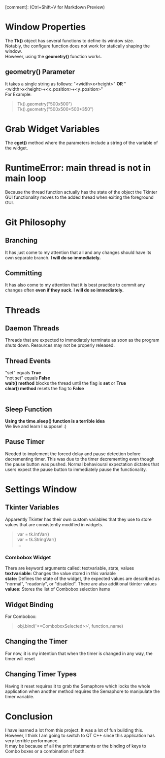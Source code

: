 [comment]: (Ctrl+Shift+V for Markdown Preview)

# Window Properties

The **Tk()** object has several functions to define its window size.<br>
Notably, the configure function does not work for statically shaping the window.<br>
However, using the **geometry()** function works.

## geometry() Parameter

It takes a single string as follows: 
"\<width>x\<height>" **OR** "\<width>x\<height>+\<x_position>+\<y_position>"<br>
For Example:<br>
>Tk().geometry("500x500")<br>
>Tk().geometry("500x500+500+350")

# Grab Widget Variables

The **cget()** method where the parameters include a string of the variable of the widget.

# RuntimeError: main thread is not in main loop

Because the thread function actually has the state of the object the Tkinter GUI functionality moves to the added thread when exiting the foreground GUI.
# Git Philosophy
## Branching
It has just come to my attention that all and any changes should have its own separate branch. <b>I will do so immediately.</b>
## Committing
It has also come to my attention that it is best practice to commit any changes often <b>even if they suck</b>. <b>I will do so immediately.</b>
# Threads
## Daemon Threads
Threads that are expected to immediately terminate as soon as the program shuts down. Resources may not be properly released.

## Thread Events
"set" equals <b>True</b><br>
"not set" equals <b>False</b><br>
<b>wait() method</b> blocks the thread until the flag is <b>set</b> or <b>True</b><br>
<b>clear() method</b> resets the flag to <b>False</b><br>
<br>
## Sleep Function
<b>Using the time.sleep() function is a terrible idea</b><br>
We live and learn I suppose! :)

## Pause Timer
Needed to implement the forced delay and pause detection before decrementing timer. This was due to the timer decrementing even though the pause button was pushed. Normal behavioural expectation dictates that users expect the pause button to immediately pause the functionality.


# Settings Window

## Tkinter Variables
Apparently Tkinter has their own custom variables that they use to store values that are consistently modified in widgets.
> var = tk.IntVar()<br>
> var = tk.StringVar()<br>
> ...

### Combobox Widget
There are keyword arguments called: textvariable, state, values<br>
<b>textvariable:</b> Changes the value stored in this variable<br>
<b>state:</b> Defines the state of the widget, the expected values are described as "normal", "readonly", or "disabled". There are also additional tkinter values<br>
<b>values:</b> Stores the list of Combobox selection items

## Widget Binding
For Combobox:<br>
>obj.bind('&lt;&lt;ComboboxSelected&gt;&gt;', function_name)

## Changing the Timer
For now, it is my intention that when the timer is changed in any way, the timer will reset

## Changing Timer Types
Having it reset requires it to grab the Semaphore which locks the whole application when another method requires the Semaphore to manipulate the timer variable.

# Conclusion
I have learned a lot from this project. It was a lot of fun building this. However, I think I am going to switch to QT C++ since this application has very terrible performance.<br>
It may be because of all the print statements or the binding of keys to Combo boxes or a combination of both.   